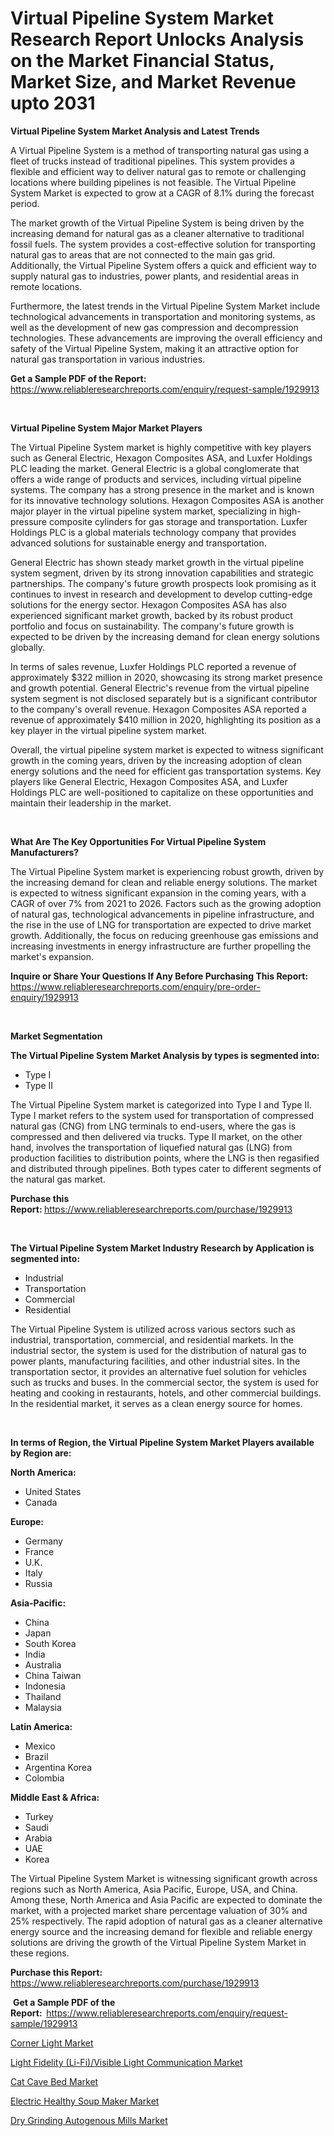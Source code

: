 <p><h1>Virtual Pipeline System Market Research Report Unlocks Analysis on the Market Financial Status, Market Size, and Market Revenue upto 2031</h1></p><p><strong>Virtual Pipeline System Market Analysis and Latest Trends</strong></p>
<p><p>A Virtual Pipeline System is a method of transporting natural gas using a fleet of trucks instead of traditional pipelines. This system provides a flexible and efficient way to deliver natural gas to remote or challenging locations where building pipelines is not feasible. The Virtual Pipeline System Market is expected to grow at a CAGR of 8.1% during the forecast period.</p><p>The market growth of the Virtual Pipeline System is being driven by the increasing demand for natural gas as a cleaner alternative to traditional fossil fuels. The system provides a cost-effective solution for transporting natural gas to areas that are not connected to the main gas grid. Additionally, the Virtual Pipeline System offers a quick and efficient way to supply natural gas to industries, power plants, and residential areas in remote locations.</p><p>Furthermore, the latest trends in the Virtual Pipeline System Market include technological advancements in transportation and monitoring systems, as well as the development of new gas compression and decompression technologies. These advancements are improving the overall efficiency and safety of the Virtual Pipeline System, making it an attractive option for natural gas transportation in various industries.</p></p>
<p><strong>Get a Sample PDF of the Report:&nbsp;</strong> <a href="https://www.reliableresearchreports.com/enquiry/request-sample/1929913">https://www.reliableresearchreports.com/enquiry/request-sample/1929913</a></p>
<p>&nbsp;</p>
<p><strong>Virtual Pipeline System Major Market Players</strong></p>
<p><p>The Virtual Pipeline System market is highly competitive with key players such as General Electric, Hexagon Composites ASA, and Luxfer Holdings PLC leading the market. General Electric is a global conglomerate that offers a wide range of products and services, including virtual pipeline systems. The company has a strong presence in the market and is known for its innovative technology solutions. Hexagon Composites ASA is another major player in the virtual pipeline system market, specializing in high-pressure composite cylinders for gas storage and transportation. Luxfer Holdings PLC is a global materials technology company that provides advanced solutions for sustainable energy and transportation.</p><p>General Electric has shown steady market growth in the virtual pipeline system segment, driven by its strong innovation capabilities and strategic partnerships. The company's future growth prospects look promising as it continues to invest in research and development to develop cutting-edge solutions for the energy sector. Hexagon Composites ASA has also experienced significant market growth, backed by its robust product portfolio and focus on sustainability. The company's future growth is expected to be driven by the increasing demand for clean energy solutions globally.</p><p>In terms of sales revenue, Luxfer Holdings PLC reported a revenue of approximately $322 million in 2020, showcasing its strong market presence and growth potential. General Electric's revenue from the virtual pipeline system segment is not disclosed separately but is a significant contributor to the company's overall revenue. Hexagon Composites ASA reported a revenue of approximately $410 million in 2020, highlighting its position as a key player in the virtual pipeline system market.</p><p>Overall, the virtual pipeline system market is expected to witness significant growth in the coming years, driven by the increasing adoption of clean energy solutions and the need for efficient gas transportation systems. Key players like General Electric, Hexagon Composites ASA, and Luxfer Holdings PLC are well-positioned to capitalize on these opportunities and maintain their leadership in the market.</p></p>
<p>&nbsp;</p>
<p><strong>What Are The Key Opportunities For Virtual Pipeline System Manufacturers?</strong></p>
<p><p>The Virtual Pipeline System market is experiencing robust growth, driven by the increasing demand for clean and reliable energy solutions. The market is expected to witness significant expansion in the coming years, with a CAGR of over 7% from 2021 to 2026. Factors such as the growing adoption of natural gas, technological advancements in pipeline infrastructure, and the rise in the use of LNG for transportation are expected to drive market growth. Additionally, the focus on reducing greenhouse gas emissions and increasing investments in energy infrastructure are further propelling the market's expansion.</p></p>
<p><strong>Inquire or Share Your Questions If Any Before Purchasing This Report:</strong> <a href="https://www.reliableresearchreports.com/enquiry/pre-order-enquiry/1929913">https://www.reliableresearchreports.com/enquiry/pre-order-enquiry/1929913</a></p>
<p>&nbsp;</p>
<p><strong>Market Segmentation</strong></p>
<p><strong>The Virtual Pipeline System Market Analysis by types is segmented into:</strong></p>
<p><ul><li>Type I</li><li>Type II</li></ul></p>
<p><p>The Virtual Pipeline System market is categorized into Type I and Type II. Type I market refers to the system used for transportation of compressed natural gas (CNG) from LNG terminals to end-users, where the gas is compressed and then delivered via trucks. Type II market, on the other hand, involves the transportation of liquefied natural gas (LNG) from production facilities to distribution points, where the LNG is then regasified and distributed through pipelines. Both types cater to different segments of the natural gas market.</p></p>
<p><strong>Purchase this Report:&nbsp;</strong><a href="https://www.reliableresearchreports.com/purchase/1929913">https://www.reliableresearchreports.com/purchase/1929913</a></p>
<p>&nbsp;</p>
<p><strong>The Virtual Pipeline System Market Industry Research by Application is segmented into:</strong></p>
<p><ul><li>Industrial</li><li>Transportation</li><li>Commercial</li><li>Residential</li></ul></p>
<p><p>The Virtual Pipeline System is utilized across various sectors such as industrial, transportation, commercial, and residential markets. In the industrial sector, the system is used for the distribution of natural gas to power plants, manufacturing facilities, and other industrial sites. In the transportation sector, it provides an alternative fuel solution for vehicles such as trucks and buses. In the commercial sector, the system is used for heating and cooking in restaurants, hotels, and other commercial buildings. In the residential market, it serves as a clean energy source for homes.</p></p>
<p>&nbsp;</p>
<p><strong>In terms of Region, the Virtual Pipeline System Market Players available by Region are:</strong></p>
<p>
    <p> <strong> North America: </strong>
        <ul>
            <li>United States</li>
            <li>Canada</li>
        </ul>
        </p> 
    <p> <strong> Europe: </strong>
        <ul>
            <li>Germany</li>
            <li>France</li>
            <li>U.K.</li>
            <li>Italy</li>
            <li>Russia</li>
        </ul>
        </p> 
    <p> <strong> Asia-Pacific: </strong>
        <ul>
            <li>China</li>
            <li>Japan</li>
            <li>South Korea</li>
            <li>India</li>
            <li>Australia</li>
            <li>China Taiwan</li>
            <li>Indonesia</li>
            <li>Thailand</li>
            <li>Malaysia</li>
        </ul>
        </p> 
    <p> <strong> Latin America: </strong>
        <ul>
            <li>Mexico</li>
            <li>Brazil</li>
            <li>Argentina Korea</li>
            <li>Colombia</li>
        </ul>
        </p> 
    <p> <strong> Middle East & Africa: </strong>
        <ul>
            <li>Turkey</li>
            <li>Saudi</li>
            <li>Arabia</li>
            <li>UAE</li>
            <li>Korea</li>
        </ul>
    </p>
    </p>
<p><p>The Virtual Pipeline System Market is witnessing significant growth across regions such as North America, Asia Pacific, Europe, USA, and China. Among these, North America and Asia Pacific are expected to dominate the market, with a projected market share percentage valuation of 30% and 25% respectively. The rapid adoption of natural gas as a cleaner alternative energy source and the increasing demand for flexible and reliable energy solutions are driving the growth of the Virtual Pipeline System Market in these regions.</p></p>
<p><strong>Purchase this Report: </strong><a href="https://www.reliableresearchreports.com/purchase/1929913">https://www.reliableresearchreports.com/purchase/1929913</a></p>
<p>&nbsp;<strong>Get a Sample PDF of the Report:&nbsp;&nbsp;</strong><a href="https://www.reliableresearchreports.com/enquiry/request-sample/1929913">https://www.reliableresearchreports.com/enquiry/request-sample/1929913</a></p>
<p><strong></strong></p>
<p><p><a href="https://github.com/changoleonlaverguenzanoexiste/Market-Research-Report-List-2/blob/main/corner-light-market.md">Corner Light Market</a></p><p><a href="https://github.com/dimitrishawkinswaynenp91rgz/Market-Research-Report-List-1/blob/main/light-fidelity-li-fivisible-light-communication-market.md">Light Fidelity (Li-Fi)/Visible Light Communication Market</a></p><p><a href="https://view.publitas.com/reportprime-1/cat-cave-bed-market-size-growing-and-forecasted-for-period-from-2024-2031-and-provides-complete-market-analysis-of-this-market/">Cat Cave Bed Market</a></p><p><a href="https://acidic-farm-354.notion.site/Electric-Healthy-Soup-Maker-Market-A-Comprehensive-Report-of-its-Market-Share-Growth-Trends-2024--55eb95ec07974b1c9c0dc43f7e99fa71">Electric Healthy Soup Maker Market</a></p><p><a href="https://glittery-fuchsia-86a.notion.site/Dry-Grinding-Autogenous-Mills-Market-Furnish-Information-about-Market-Size-Market-Share-Market-Dyn-1237920c7f50420eb9f2bbca979ffe7d">Dry Grinding Autogenous Mills Market</a></p></p>